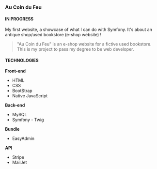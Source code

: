 ### Au Coin du Feu

#### IN PROGRESS

My first website, a showcase of what I can do with Symfony. It's about an antique shop/used bookstore (e-shop website) ! 

> "Au Coin du Feu" is an e-shop website for a fictive used bookstore.
> This is my project to pass my degree to be web developer.

#### TECHNOLOGIES

**Front-end**
- HTML
- CSS
- BootStrap
- Native JavaScript

**Back-end**
- MySQL
- Symfony - Twig

**Bundle**
- EasyAdmin

**API**
- Stripe
- MailJet
